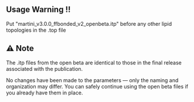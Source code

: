 ## Usage Warning !!
Put "martini_v3.0.0_ffbonded_v2_openbeta.itp" before any other lipid topologies in the .top file

## ⚠️ Note
The .itp files from the open beta are identical to those in the final release associated with the publication.

No changes have been made to the parameters — only the naming and organization may differ.
You can safely continue using the open beta files if you already have them in place.